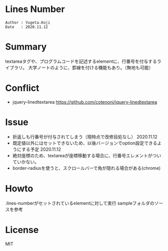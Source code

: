 Lines Number
==
```
Author : Yugeta.Koji
Date   : 2020.11.12
```


# Summary
textareaタグや、プログラムコードを記述するelementに、行番号を付与するライブラリ。
大学ノートのように、罫線を付ける機能もあり。（無地も可能）

# Conflict
- jquery-linedtextarea
https://github.com/cotenoni/jquery-linedtextarea

# Issue
- 折返しも行番号が付与されてしまう（現時点で改修目処なし） 2020.11.12
- 既定値以外にはセットできないため、以後バージョンでoption設定できるようにする予定 2020.11.12
- 絶対座標のため、textareaが座標移動する場合に、行番号エレメントがついていかない。
- border-radiusを使うと、スクロールバーで角が隠れる場合がある(chrome)


# Howto
.lines-numberがセットされているelementに対して実行
sampleフォルダのソースを参考

# License
MIT

